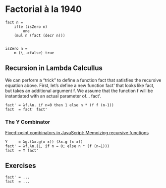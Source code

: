 # Factorial à la 1940
```
fact n = 
    ifte (isZero n)
        one
    (mul n (fact (decr n)))


isZero n = 
    n (\_->false) true
```

## Recursion in Lambda Calcullus
We can perform a “trick” to define a function fact that satisfies the recursive equation above. First, let’s define a new function fact'
that looks like fact, but takes an additional argument f. We assume that the function f will be instantiated with an actual parameter of... fact'.
```
fact' = λf.λn. if n=0 then 1 else n * (f f (n-1))
fact  = fact' fact'

```

### The Y Combinator
[Fixed-point combinators in JavaScript: Memoizing recursive functions](http://matt.might.net/articles/implementation-of-recursive-fixed-point-y-combinator-in-javascript-for-memoization/)

```
Y     = λg.(λx.g(x x)) (λx.g (x x))
fact' = λf.λn.(1, if n = 0; else n * (f (n−1)))
fact  = Y fact'
```

## Exercises
```
fact' = ...
fact  = ...
```

